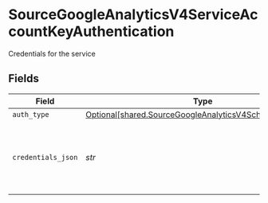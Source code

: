 # SourceGoogleAnalyticsV4ServiceAccountKeyAuthentication

Credentials for the service


## Fields

| Field                                                                                                                    | Type                                                                                                                     | Required                                                                                                                 | Description                                                                                                              | Example                                                                                                                  |
| ------------------------------------------------------------------------------------------------------------------------ | ------------------------------------------------------------------------------------------------------------------------ | ------------------------------------------------------------------------------------------------------------------------ | ------------------------------------------------------------------------------------------------------------------------ | ------------------------------------------------------------------------------------------------------------------------ |
| `auth_type`                                                                                                              | [Optional[shared.SourceGoogleAnalyticsV4SchemasAuthType]](../../models/shared/sourcegoogleanalyticsv4schemasauthtype.md) | :heavy_minus_sign:                                                                                                       | N/A                                                                                                                      |                                                                                                                          |
| `credentials_json`                                                                                                       | *str*                                                                                                                    | :heavy_check_mark:                                                                                                       | The JSON key of the service account to use for authorization                                                             | { "type": "service_account", "project_id": YOUR_PROJECT_ID, "private_key_id": YOUR_PRIVATE_KEY, ... }                    |